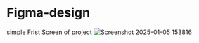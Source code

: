# Figma-design
simple
Frist Screen of project
![Screenshot 2025-01-05 153816](https://github.com/user-attachments/assets/cf562c92-57f1-485d-99d4-aa429c020f48)
